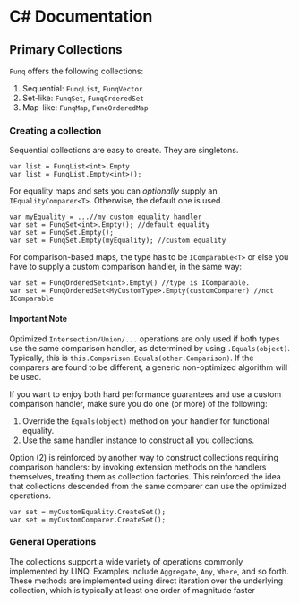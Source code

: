 # C# Documentation

## Primary Collections
`Funq` offers the following collections:

1. Sequential: `FunqList`, `FunqVector`
2. Set-like: `FunqSet`, `FunqOrderedSet`
3. Map-like: `FunqMap`, `FuneOrderedMap`

### Creating a collection

Sequential collections are easy to create. They are singletons.

	var list = FunqList<int>.Empty
	var list = FunqList.Empty<int>();
	
For equality maps and sets you can *optionally* supply an `IEqualityComparer<T>`. Otherwise, the default one is used.

	var myEquality = ...//my custom equality handler
	var set = FunqSet<int>.Empty(); //default equality
	var set = FunqSet.Empty();
	var set = FunqSet.Empty(myEquality); //custom equality
	
For comparison-based maps, the type has to be `IComparable<T>` or else you have to supply a custom comparison handler, in the same way:
	
	var set = FunqOrderedSet<int>.Empty() //type is IComparable.
	var set = FunqOrderedSet<MyCustomType>.Empty(customComparer) //not IComparable
	
#### Important Note
Optimized `Intersection/Union/...` operations are only used if both types use the same comparison handler, as determined by using `.Equals(object)`. Typically, this is `this.Comparison.Equals(other.Comparison)`. If the comparers are found to be different, a generic non-optimized algorithm will be used.

If you want to enjoy both hard performance guarantees and use a custom comparison handler, make sure you do one (or more) of the following:

1. Override the `Equals(object)` method on your handler for functional equality.
2. Use the same handler instance to construct all you collections.

Option (2) is reinforced by another way to construct collections requiring comparison handlers: by invoking extension methods on the handlers themselves, treating them as collection factories. This reinforced the idea that collections descended from the same comparer can use the optimized operations.

	var set = myCustomEquality.CreateSet();
	var set = myCustomComparer.CreateSet();
	
### General Operations
The collections support a wide variety of operations commonly implemented by LINQ. Examples include `Aggregate`, `Any`, `Where`, and so forth. These methods are implemented using direct iteration over the underlying collection, which is typically at least one order of magnitude faster